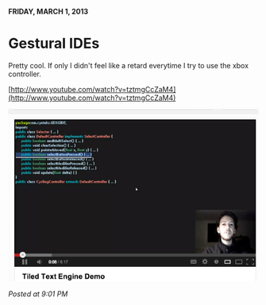 **FRIDAY, MARCH 1, 2013**

Gestural IDEs 
=================

Pretty cool. If only I didn't feel like a retard everytime I try to use the xbox controller. 

[http://www.youtube.com/watch?v=tztmgCcZaM4](http://www.youtube.com/watch?v=tztmgCcZaM4)

![Alt text](images/youtube.png)

_Posted at 9:01 PM_